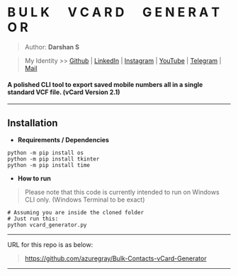 # **B U L K &emsp; V C A R D &emsp; G E N E R A T O R**

> Author: **Darshan S**

> My Identity >>  [Github](https://github.com/azuregray/) | [LinkedIn](https://linkedin.com/in/arcticblue/) | [Instagram](https://instagram.com/thedarshgowda/) | [YouTube](https://www.youtube.com/@pantoneblue/) | [Telegram](https://t.me/adobegreen/) | [Mail](mailto:d7gowda@gmail.com)

#### A polished CLI tool to export saved mobile numbers all in a single standard VCF file. (vCard Version 2.1)
---
## Installation

- **Requirements / Dependencies**
```
python -m pip install os
python -m pip install tkinter
python -m pip install time
```
- **How to run**

> Please note that this code is currently intended to run on Windows CLI only.
> (Windows Terminal to be exact)

```
# Assuming you are inside the cloned folder
# Just run this:
python vcard_generator.py
```
---
URL for this repo is as below:

> https://github.com/azuregray/Bulk-Contacts-vCard-Generator

---